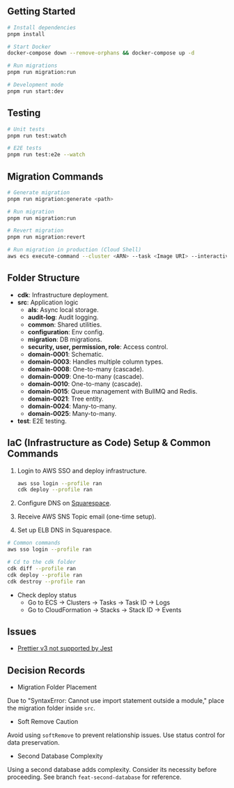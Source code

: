 ## Getting Started

```bash
# Install dependencies
pnpm install

# Start Docker
docker-compose down --remove-orphans && docker-compose up -d

# Run migrations
pnpm run migration:run

# Development mode
pnpm run start:dev
```

## Testing

```bash
# Unit tests
pnpm run test:watch

# E2E tests
pnpm run test:e2e --watch
```

## Migration Commands

```bash
# Generate migration
pnpm run migration:generate <path>

# Run migration
pnpm run migration:run

# Revert migration
pnpm run migration:revert

# Run migration in production (Cloud Shell)
aws ecs execute-command --cluster <ARN> --task <Image URI> --interactive --command "/bin/sh"
```

## Folder Structure

- **cdk**: Infrastructure deployment.
- **src**: Application logic
  - **als**: Async local storage.
  - **audit-log**: Audit logging.
  - **common**: Shared utilities.
  - **configuration**: Env config.
  - **migration**: DB migrations.
  - **security, user, permission, role**: Access control.
  - **domain-0001**: Schematic.
  - **domain-0003**: Handles multiple column types.
  - **domain-0008**: One-to-many (cascade).
  - **domain-0009**: One-to-many (cascade).
  - **domain-0010**: One-to-many (cascade).
  - **domain-0015**: Queue management with BullMQ and Redis.
  - **domain-0021**: Tree entity.
  - **domain-0024**: Many-to-many.
  - **domain-0025**: Many-to-many.
- **test**: E2E testing.

## IaC (Infrastructure as Code) Setup & Common Commands

1. Login to AWS SSO and deploy infrastructure.

   ```bash
   aws sso login --profile ran
   cdk deploy --profile ran
   ```

2. Configure DNS on [Squarespace](https://account.squarespace.com).
3. Receive AWS SNS Topic email (one-time setup).
4. Set up ELB DNS in Squarespace.

```bash
# Common commands
aws sso login --profile ran

# Cd to the cdk folder
cdk diff --profile ran
cdk deploy --profile ran
cdk destroy --profile ran
```

- Check deploy status
  - Go to ECS -> Clusters -> Tasks -> Task ID -> Logs
  - Go to CloudFormation -> Stacks -> Stack ID -> Events

## Issues

- [Prettier v3 not supported by Jest](https://jestjs.io/docs/configuration/#prettierpath-string)

## Decision Records

- Migration Folder Placement

Due to "SyntaxError: Cannot use import statement outside a module," place the migration folder inside `src`.

- Soft Remove Caution

Avoid using `softRemove` to prevent relationship issues. Use status control for data preservation.

- Second Database Complexity

Using a second database adds complexity. Consider its necessity before proceeding. See branch `feat-second-database` for reference.
